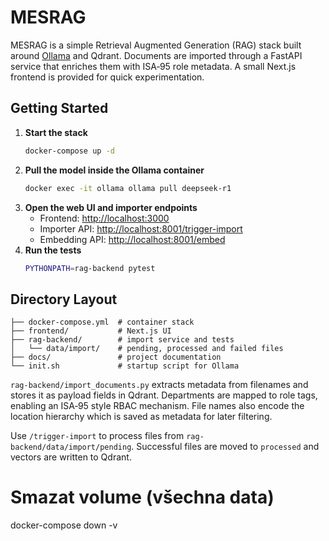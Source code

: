 # MESRAG

MESRAG is a simple Retrieval Augmented Generation (RAG) stack built around
[Ollama](https://ollama.ai/) and Qdrant. Documents are imported through a
FastAPI service that enriches them with ISA‑95 role metadata. A small Next.js
frontend is provided for quick experimentation.

## Getting Started

1. **Start the stack**
   ```bash
   docker-compose up -d
   ```
2. **Pull the model inside the Ollama container**
   ```bash
   docker exec -it ollama ollama pull deepseek-r1
   ```
3. **Open the web UI and importer endpoints**
   - Frontend: <http://localhost:3000>
   - Importer API: <http://localhost:8001/trigger-import>
   - Embedding API: <http://localhost:8001/embed>
4. **Run the tests**
   ```bash
   PYTHONPATH=rag-backend pytest
   ```

## Directory Layout

```
├── docker-compose.yml  # container stack
├── frontend/           # Next.js UI
├── rag-backend/        # import service and tests
│   └── data/import/    # pending, processed and failed files
├── docs/               # project documentation
└── init.sh             # startup script for Ollama
```

`rag-backend/import_documents.py` extracts metadata from filenames and stores
it as payload fields in Qdrant. Departments are mapped to role tags, enabling an
ISA‑95 style RBAC mechanism. File names also encode the location hierarchy which
is saved as metadata for later filtering.

Use `/trigger-import` to process files from `rag-backend/data/import/pending`.
Successful files are moved to `processed` and vectors are written to Qdrant.
# Smazat volume (všechna data)
docker-compose down -v

